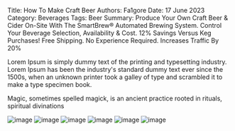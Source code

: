 Title: How To Make Craft Beer
Authors: Fa1gore
Date: 17 June 2023
Category: Beverages
Tags: Beer
Summary: Produce Your Own Craft Beer & Cider On-Site With The SmartBrew® Automated Brewing System. Control Your Beverage Selection, Availability & Cost. 12% Savings Versus Keg Purchases! Free Shipping. No Experience Required. Increases Traffic By 20%



Lorem Ipsum is simply dummy text of the printing and typesetting industry. Lorem Ipsum has been the industry's standard dummy text ever since the 1500s, when an unknown printer took a galley of type and scrambled it to make a type specimen book.

Magic, sometimes spelled magick, is an ancient practice rooted in rituals, spiritual divinations

![image](path/to/image.jpg)
![image](path/to/image.jpg)
![image](path/to/image.jpg)
![image](path/to/image.jpg)
![image](path/to/image.jpg)
![image](path/to/image.jpg)
